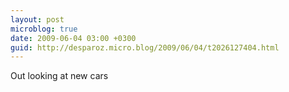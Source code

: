 ```yaml
---
layout: post
microblog: true
date: 2009-06-04 03:00 +0300
guid: http://desparoz.micro.blog/2009/06/04/t2026127404.html
---
```

Out looking at new cars
